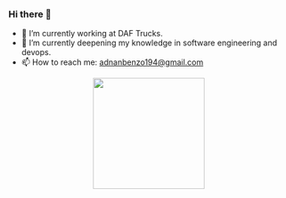 ### Hi there 👋
- 🔭 I’m currently working at DAF Trucks.
- 🌱 I’m currently deepening my knowledge in software engineering and devops.
- 📫 How to reach me: adnanbenzo194@gmail.com

<!--
**ABenazzou/ABenazzou** is a ✨ _special_ ✨ repository because its `README.md` (this file) appears on your GitHub profile.

Here are some ideas to get you started:

- 🤔 I’m looking for help with ...
- 💬 Ask me about ...
- 😄 Pronouns: ...
- ⚡ Fun fact: ...
-->
<p align="center">
  <a href="https://github.com/ABenazzou/convoychat">
    <img height=200 align="center" src="https://github-readme-stats.vercel.app/api/top-langs/?username=ABenazzou&show_icons=true&theme=tokyonight" />
  </a>
</p>
<!-- <a href="https://github.com/ABenazzou/github-readme-stats">
  <img height=200 align="center" src="https://github-readme-stats.vercel.app/api?username=ABenazzou&show_icons=true&theme=tokyonight&rank_icon=percentile" /> -->
  
<!-- </a> -->

